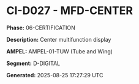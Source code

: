 # CI-D027 - MFD-CENTER

**Phase:** 06-CERTIFICATION

**Description:** Center multifunction display

**AMPEL:** AMPEL-01-TUW (Tube and Wing)

**Segment:** D-DIGITAL

**Generated:** 2025-08-25 17:27:29 UTC
